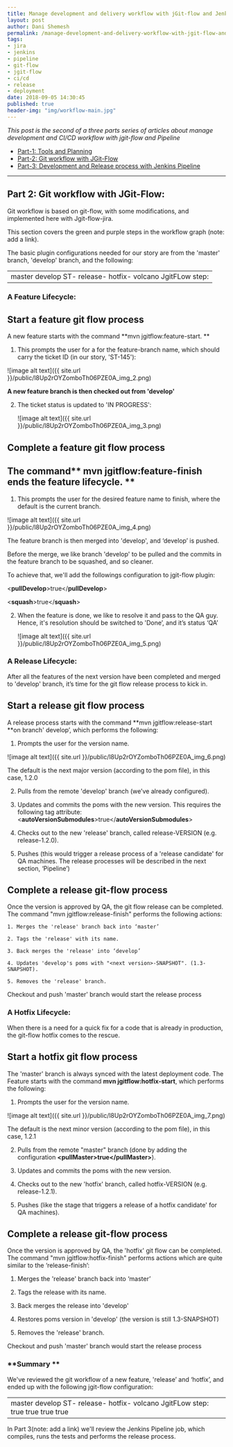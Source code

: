 ```yaml
---
title: Manage development and delivery workflow with jGit-flow and Jenkins-Pipeline - Part 1
layout: post
author: Dani Shemesh
permalink: /manage-development-and-delivery-workflow-with-jgit-flow-and-jenkins-pipeline-part-1/
tags:
- jira
- jenkins
- pipeline
- git-flow
- jgit-flow
- ci/cd
- release
- deployment
date: 2018-09-05 14:30:45
published: true
header-img: "img/workflow-main.jpg"
---
```


<i>This post is the second of a three parts series of articles about manage development and CI/CD workflow with jgit-flow and Pipeline</i>

* [Part-1: Tools and Planning](https://fullgc.github.io/manage-development-and-delivery-workflow-with-jgit-flow-and-jenkins-pipeline-part-1)
* [Part-2: Git workflow with JGit-Flow](https://fullgc.github.io/manage-development-and-delivery-workflow-with-jgit-flow-and-jenkins-pipeline-part-2)
* [Part-3: Development and Release process with Jenkins Pipeline](https://fullgc.github.io/manage-development-and-delivery-workflow-with-jgit-flow-and-jenkins-pipeline-part-3)

------------------------------------------------------------------------------------------


## Part 2: Git workflow with JGit-Flow:

Git workflow is based on git-flow, with some modifications, and implemented here with Jgit-flow-jira.

This section covers the green and purple steps in the workflow graph (note: add a link).

The basic plugin configurations needed for our story are from the 'master' branch, 'develop' branch, and the following:

<table>
  <tr>
    <td><configuration>
  <flowInitContext>
     <masterBranchName>master</masterBranchName>
     <developBranchName>develop</developBranchName>
     <featureBranchPrefix>ST-</featureBranchPrefix>
     <releaseBranchPrefix>release-</releaseBranchPrefix>
     <hotfixBranchPrefix>hotfix-</hotfixBranchPrefix>
     <versionTagPrefix>volcano</versionTagPrefix>
  </flowInitContext>
  <scmCommentPrefix>JgitFLow step: </scmCommentPrefix>
</configuration></td>
  </tr>
</table>


### **A Feature Lifecycle:**

## Start a feature git flow process

A new feature starts with the command **mvn jgitflow:feature-start. **

1. This prompts the user for a for the feature-branch name, which should carry the ticket ID (in our story, 'ST-145'):

![image alt text]({{ site.url }}/public/l8Up2rOYZomboTh06PZE0A_img_2.png)

**A new feature branch is then checked out from 'develop'**

2. The ticket status is updated to 'IN PROGRESS':

	![image alt text]({{ site.url }}/public/l8Up2rOYZomboTh06PZE0A_img_3.png)

## Complete a feature git flow process

## The command** mvn jgitflow:feature-finish ends the feature lifecycle. **

1. This prompts the user for the desired feature name to finish, where the default is the current branch.

![image alt text]({{ site.url }}/public/l8Up2rOYZomboTh06PZE0A_img_4.png)

The feature branch is then merged into 'develop', and ‘develop’ is pushed.

Before the merge, we like branch 'develop' to be pulled and the commits in the feature branch to be squashed, and so cleaner.

To achieve that, we'll add the followings configuration to jgit-flow plugin:

<**pullDevelop**>true</**pullDevelop**>

<**squash**>true</**squash**>

2. When the feature is done, we like to resolve it and pass to the QA guy. Hence, it's resolution should be switched to 'Done’, and it’s status ‘QA’

	![image alt text]({{ site.url }}/public/l8Up2rOYZomboTh06PZE0A_img_5.png)

### **A Release Lifecycle:**

After all the features of the next version have been completed and merged to 'develop' branch, it’s time for the git flow release process to kick in.

## Start a release git flow process

A release process starts with the command **mvn jgitflow:release-start **on branch' develop’, which performs the following:

1. Prompts the user for the version name.

![image alt text]({{ site.url }}/public/l8Up2rOYZomboTh06PZE0A_img_6.png)

The default is the next major version (according to the pom file), in this case, 1.2.0

2. Pulls from the remote 'develop' branch (we’ve already configured).

3. Updates and commits the poms with the new version. This requires the following tag attribute: <**autoVersionSubmodules**>true</**autoVersionSubmodules**>

4. Checks out to the new 'release' branch, called release-VERSION (e.g. release-1.2.0).

5. Pushes (this would trigger a release process of a 'release candidate' for QA machines. The release processes will be described in the next section, ‘Pipeline’)

## Complete a release git-flow process

Once the version is approved by QA, the git flow release can be completed. The command "mvn jgitflow:release-finish" performs the following actions:

    1. Merges the 'release' branch back into ‘master’

    2. Tags the 'release' with its name.

    3. Back merges the 'release' into ‘develop’

    4. Updates 'develop's poms with "<next version>-SNAPSHOT". (1.3-SNAPSHOT).

    5. Removes the 'release' branch.

Checkout and push 'master' branch would start the release process

### **A Hotfix Lifecycle:**

When there is a need for a quick fix for a code that is already in production, the git-flow hotfix comes to the rescue.

## Start a hotfix git flow process

The 'master' branch is always synced with the latest deployment code. The Feature starts with the command **mvn jgitflow:hotfix-start**, which performs the following:

1. Prompts the user for the version name.

![image alt text]({{ site.url }}/public/l8Up2rOYZomboTh06PZE0A_img_7.png)

The default is the next minor version (according to the pom file), in this case, 1.2.1

2. Pulls from the remote "master" branch (done by adding the configuration **<****pullMaster****>**true**</****pullMaster****>**).

3. Updates and commits the poms with the new version.

4. Checks out to the new 'hotfix' branch, called hotfix-VERSION (e.g. release-1.2.1).

5. Pushes (like the stage that triggers a release of a hotfix candidate' for QA machines).

## Complete a release git-flow process

Once the version is approved by QA, the 'hotfix' git flow can be completed. The command "mvn jgitflow:hotfix-finish" performs actions which are quite similar to the ‘release-finish’:

1. Merges the 'release' branch back into ‘master’

2. Tags the release with its name.

3. Back merges the release into 'develop'

4. Restores poms version in 'develop' (the version is still 1.3-SNAPSHOT)

5. Removes the 'release' branch.

Checkout and push 'master' branch would start the release process

### **Summary **

We've reviewed the git workflow of a new feature, 'release’ and ‘hotfix’, and ended up with the following jgit-flow configuration:

<table>
  <tr>
    <td><configuration>
    <flowInitContext>
         <masterBranchName>master</masterBranchName>
         <developBranchName>develop</developBranchName>
         <featureBranchPrefix>ST-</featureBranchPrefix>
         <releaseBranchPrefix>release-</releaseBranchPrefix>
         <hotfixBranchPrefix>hotfix-</hotfixBranchPrefix>
         <versionTagPrefix>volcano</versionTagPrefix>
    </flowInitContext>
    <scmCommentPrefix>JgitFLow step: </scmCommentPrefix>
    <pullDevelop>true</pullDevelop>
    <pullMaster>true</pullMaster>
    <squash>true</squash>
    <autoVersionSubmodules>true</autoVersionSubmodules>
</configuration>
</td>
  </tr>
</table>


In Part 3(note: add a link) we'll review the Jenkins Pipeline job, which compiles, runs the tests and performs the release process.
